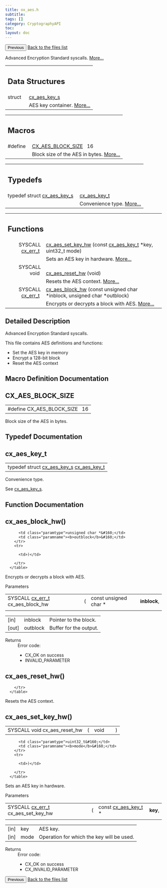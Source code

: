 ```yaml
---
title: ox_aes.h
subtitle:
tags: []
category: CryptographyAPI
toc:
layout: doc
---
```


<button class="uk-button uk-button-default uk-button-small uk-margin-medium-top" onclick="history.back()">Previous</button>
<a class="uk-button uk-button-default uk-button-small uk-margin-medium-top crypto-button" href="../../crypto-api/files">Back to the files list</a>


<p>Advanced Encryption Standard syscalls.  
<a href="#details">More...</a></p>
<table class="memberdecls">
<tr class="heading"><td colspan="4"><h2 class="groupheader"><a name="nested-classes"></a>
Data Structures</h2></td></tr>
<tr class="memitem:"><td class="memItemLeft" align="right" valign="top">struct &#160;</td><td colspan="3" class="memItemRight" valign="bottom"><a class="el" href="../cx__aes__key__s">cx_aes_key_s</a></td></tr>
<tr class="memdesc:"><td class="mdescLeft">&#160;</td><td colspan="3" class="mdescRight">AES key container.  <a href="../cx__aes__key__s#details">More...</a><br /></td></tr>
</table><table class="memberdecls">
<tr class="heading"><td colspan="4"><h2 class="groupheader"><a name="define-members"></a>
Macros</h2></td></tr>
<tr class="memitem:a31bd65821d46970359e66a5221680262"><td class="memItemLeft" align="right" valign="top">#define&#160;</td><td colspan="3" class="memItemRight" valign="bottom"><a class="el" href="../ox__aes_8h#a31bd65821d46970359e66a5221680262">CX_AES_BLOCK_SIZE</a>&#160;&#160;&#160;16</td></tr>
<tr class="memdesc:a31bd65821d46970359e66a5221680262"><td class="mdescLeft">&#160;</td><td colspan="3" class="mdescRight">Block size of the AES in bytes.  <a href="#a31bd65821d46970359e66a5221680262">More...</a><br /></td></tr>
</table><table class="memberdecls">
<tr class="heading"><td colspan="4"><h2 class="groupheader"><a name="typedef-members"></a>
Typedefs</h2></td></tr>
<tr class="memitem:ab8b2f2ea9595e64bb23f47fa0785c22c"><td class="memItemLeft" align="right" valign="top">typedef struct <a class="el" href="../cx__aes__key__s">cx_aes_key_s</a>&#160;</td><td colspan="3" class="memItemRight" valign="bottom"><a class="el" href="../ox__aes_8h#ab8b2f2ea9595e64bb23f47fa0785c22c">cx_aes_key_t</a></td></tr>
<tr class="memdesc:ab8b2f2ea9595e64bb23f47fa0785c22c"><td class="mdescLeft">&#160;</td><td colspan="3" class="mdescRight">Convenience type.  <a href="#ab8b2f2ea9595e64bb23f47fa0785c22c">More...</a><br /></td></tr>
</table><table class="memberdecls">
<tr class="heading"><td colspan="4"><h2 class="groupheader"><a name="func-members"></a>
Functions</h2></td></tr>
<tr class="memitem:ae30926453ed5a67d184593d275316051"><td class="memItemLeft" align="right" valign="top">SYSCALL <a class="el" href="../cx__errors_8h#a06db7f567671764f4980db9bc828fa85">cx_err_t</a>&#160;</td><td colspan="3" class="memItemRight" valign="bottom"><a class="el" href="../ox__aes_8h#ae30926453ed5a67d184593d275316051">cx_aes_set_key_hw</a> (const <a class="el" href="../ox__aes_8h#ab8b2f2ea9595e64bb23f47fa0785c22c">cx_aes_key_t</a> *key, uint32_t mode)</td></tr>
<tr class="memdesc:ae30926453ed5a67d184593d275316051"><td class="mdescLeft">&#160;</td><td colspan="3" class="mdescRight">Sets an AES key in hardware.  <a href="#ae30926453ed5a67d184593d275316051">More...</a><br /></td></tr>
<tr class="memitem:a05e7fd5b3e0878cd5d33cfd015cf1a27"><td class="memItemLeft" align="right" valign="top">SYSCALL void&#160;</td><td colspan="3" class="memItemRight" valign="bottom"><a class="el" href="../ox__aes_8h#a05e7fd5b3e0878cd5d33cfd015cf1a27">cx_aes_reset_hw</a> (void)</td></tr>
<tr class="memdesc:a05e7fd5b3e0878cd5d33cfd015cf1a27"><td class="mdescLeft">&#160;</td><td colspan="3" class="mdescRight">Resets the AES context.  <a href="#a05e7fd5b3e0878cd5d33cfd015cf1a27">More...</a><br /></td></tr>
<tr class="memitem:aaef71539023f5ef39bd14bcca0aea6d4"><td class="memItemLeft" align="right" valign="top">SYSCALL <a class="el" href="../cx__errors_8h#a06db7f567671764f4980db9bc828fa85">cx_err_t</a>&#160;</td><td colspan="3" class="memItemRight" valign="bottom"><a class="el" href="../ox__aes_8h#aaef71539023f5ef39bd14bcca0aea6d4">cx_aes_block_hw</a> (const unsigned char *inblock, unsigned char *outblock)</td></tr>
<tr class="memdesc:aaef71539023f5ef39bd14bcca0aea6d4"><td class="mdescLeft">&#160;</td><td colspan="3" class="mdescRight">Encrypts or decrypts a block with AES.  <a href="#aaef71539023f5ef39bd14bcca0aea6d4">More...</a><br /></td></tr>
</table>
<a name="details" id="details"></a>

## Detailed Description

<div class="textblock"><p>Advanced Encryption Standard syscalls. </p>
<p>This file contains AES definitions and functions:</p><ul>
<li>Set the AES key in memory</li>
<li>Encrypt a 128-bit block</li>
<li>Reset the AES context </li>
</ul>
</div><h2 class="groupheader">Macro Definition Documentation</h2>
<a id="a31bd65821d46970359e66a5221680262"></a>
<h2 class="memtitle">CX_AES_BLOCK_SIZE</h2>

<div class="memitem">
<div class="memproto">
      <table class="memname">
        <tr>
          <td class="memname">#define CX_AES_BLOCK_SIZE&#160;&#160;&#160;16</td>
        </tr>
      </table>
</div><div class="memdoc">

<p>Block size of the AES in bytes. </p>

</div>
</div>
<h2 class="groupheader">Typedef Documentation</h2>
<a id="ab8b2f2ea9595e64bb23f47fa0785c22c"></a>
<h2 class="memtitle">cx_aes_key_t</h2>

<div class="memitem">
<div class="memproto">
      <table class="memname">
        <tr>
          <td class="memname">typedef struct <a class="el" href="../cx__aes__key__s">cx_aes_key_s</a> <a class="el" href="../ox__aes_8h#ab8b2f2ea9595e64bb23f47fa0785c22c">cx_aes_key_t</a></td>
        </tr>
      </table>
</div><div class="memdoc">

<p>Convenience type. </p>
<p>See <a class="el" href="../cx__aes__key__s" title="AES key container. ">cx_aes_key_s</a>. </p>

</div>
</div>
<h2 class="groupheader">Function Documentation</h2>
<a id="aaef71539023f5ef39bd14bcca0aea6d4"></a>
<h2 class="memtitle">cx_aes_block_hw()</h2>

<div class="memitem">
<div class="memproto">
      <table class="memname">
        <tr>
          <td class="memname">SYSCALL <a class="el" href="../cx__errors_8h#a06db7f567671764f4980db9bc828fa85">cx_err_t</a> cx_aes_block_hw </td>
          <td>(</td>
          <td class="paramtype">const unsigned char *&#160;</td>
          <td class="paramname"><b>inblock</b>, </td>
        </tr>
        <tr>
          <td colspan="2" class="paramkey"></td>
          
          <td class="paramtype">unsigned char *&#160;</td>
          <td class="paramname"><b>outblock</b>&#160;</td>
        </tr>
        <tr>
          
          <td>)</td>
          
        </tr>
      </table>
</div><div class="memdoc">

<p>Encrypts or decrypts a block with AES. </p>
<dl class="params"><dt>Parameters</dt><dd>
  <table class="params">
    <tr><td class="paramdir">[in]</td><td class="paramname">inblock</td><td colspan="4">Pointer to the block.</td></tr>
    <tr><td class="paramdir">[out]</td><td class="paramname">outblock</td><td colspan="4">Buffer for the output.</td></tr>
  </table>
  </dd>
</dl>
<dl class="section return"><dt>Returns</dt><dd>Error code:<ul>
<li>CX_OK on success</li>
<li>INVALID_PARAMETER </li>
</ul>
</dd></dl>

</div>
</div>
<a id="a05e7fd5b3e0878cd5d33cfd015cf1a27"></a>
<h2 class="memtitle">cx_aes_reset_hw()</h2>

<div class="memitem">
<div class="memproto">
      <table class="memname">
        <tr>
          <td class="memname">SYSCALL void cx_aes_reset_hw </td>
          <td>(</td>
          <td class="paramtype">void&#160;</td>
          <td class="paramname"></td><td>)</td>
          
        </tr>
      </table>
</div><div class="memdoc">

<p>Resets the AES context. </p>

</div>
</div>
<a id="ae30926453ed5a67d184593d275316051"></a>
<h2 class="memtitle">cx_aes_set_key_hw()</h2>

<div class="memitem">
<div class="memproto">
      <table class="memname">
        <tr>
          <td class="memname">SYSCALL <a class="el" href="../cx__errors_8h#a06db7f567671764f4980db9bc828fa85">cx_err_t</a> cx_aes_set_key_hw </td>
          <td>(</td>
          <td class="paramtype">const <a class="el" href="../ox__aes_8h#ab8b2f2ea9595e64bb23f47fa0785c22c">cx_aes_key_t</a> *&#160;</td>
          <td class="paramname"><b>key</b>, </td>
        </tr>
        <tr>
          <td colspan="2" class="paramkey"></td>
          
          <td class="paramtype">uint32_t&#160;</td>
          <td class="paramname"><b>mode</b>&#160;</td>
        </tr>
        <tr>
          
          <td>)</td>
          
        </tr>
      </table>
</div><div class="memdoc">

<p>Sets an AES key in hardware. </p>
<dl class="params"><dt>Parameters</dt><dd>
  <table class="params">
    <tr><td class="paramdir">[in]</td><td class="paramname">key</td><td colspan="4">AES key.</td></tr>
    <tr><td class="paramdir">[in]</td><td class="paramname">mode</td><td colspan="4">Operation for which the key will be used.</td></tr>
  </table>
  </dd>
</dl>
<dl class="section return"><dt>Returns</dt><dd>Error code:<ul>
<li>CX_OK on success</li>
<li>CX_INVALID_PARAMETER </li>
</ul>
</dd></dl>

</div>
</div>
<button class="uk-button uk-button-default uk-button-small uk-margin-medium-top" onclick="history.back()">Previous</button>
<a class="uk-button uk-button-default uk-button-small uk-margin-medium-top crypto-button" href="../../crypto-api/files">Back to the files list</a>
